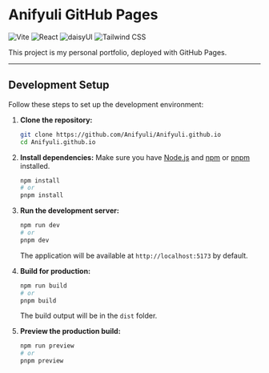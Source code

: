 # Anifyuli GitHub Pages

![Vite](https://img.shields.io/badge/Vite-B73BFE?style=for-the-badge&logo=vite&logoColor=FFD62E)
![React](https://img.shields.io/badge/React-20232A?style=for-the-badge&logo=react&logoColor=61DAFB)
![daisyUI](https://img.shields.io/badge/daisyUI-1ad1a5?style=for-the-badge&logo=daisyui&logoColor=white)
![Tailwind CSS](https://img.shields.io/badge/Tailwind_CSS-38B2AC?style=for-the-badge&logo=tailwind-css&logoColor=white)

This project is my personal portfolio, deployed with GitHub Pages.

---

## Development Setup

Follow these steps to set up the development environment:

1. **Clone the repository:**

   ```bash
   git clone https://github.com/Anifyuli/Anifyuli.github.io
   cd Anifyuli.github.io
   ```

2. **Install dependencies:**
   Make sure you have [Node.js](https://nodejs.org/) and [npm](https://www.npmjs.com/) or [pnpm](https://pnpm.io/) installed.

   ```bash
   npm install
   # or
   pnpm install
   ```

3. **Run the development server:**

   ```bash
   npm run dev
   # or
   pnpm dev
   ```

   The application will be available at `http://localhost:5173` by default.

4. **Build for production:**

   ```bash
   npm run build
   # or
   pnpm build
   ```

   The build output will be in the `dist` folder.

5. **Preview the production build:**
   ```bash
   npm run preview
   # or
   pnpm preview
   ```
